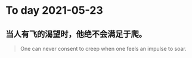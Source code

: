 
# To day 2021-05-23


## 当人有飞的渴望时，他绝不会满足于爬。
> One can never consent to creep when one feels an impulse to soar.

    